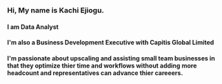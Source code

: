 ### Hi, My name is Kachi Ejiogu.

#### I am Data Analyst

#### I'm also a Business Development Executive with Capitis Global Limited

#### I'm passionate about upscaling and assisting small team businesses in that they optimize thier time and workflows without adding more headcount and representatives can advance thier careeers.  

<!--
**kachiejiogu/kachiejiogu** is a ✨ _special_ ✨ repository because its `README.md` (this file) appears on your GitHub profile.

Here are some ideas to get you started:

- 🔭 I’m currently working on ...
- 🌱 I’m currently learning ...
- 👯 I’m looking to collaborate on ...
- 🤔 I’m looking for help with ...
- 💬 Ask me about ...
- 📫 How to reach me: ...
- 😄 Pronouns: ...
- ⚡ Fun fact: ...
-->
